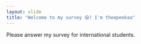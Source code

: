 ```yaml
---
layout: slide
title: "Welcome to my survey 😄! I'm theepeekaa"
---
```

Please answer my survey for international students.
